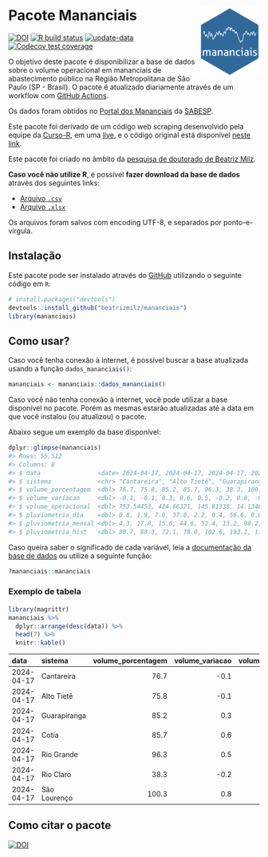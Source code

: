 
<!-- README.md is generated from README.Rmd. Please edit that file -->

# Pacote Mananciais <img src="man/figures/hexlogo.png" align="right" width = "120px"/>

<!-- badges: start -->

[![DOI](https://zenodo.org/badge/DOI/10.5281/zenodo.4733056.svg)](https://doi.org/10.5281/zenodo.4733056)
[![R build
status](https://github.com/beatrizmilz/mananciais/workflows/R-CMD-check/badge.svg)](https://github.com/beatrizmilz/mananciais/actions)
[![update-data](https://github.com/beatrizmilz/mananciais/actions/workflows/2-update_data.yaml/badge.svg)](https://github.com/beatrizmilz/mananciais/actions/workflows/2-update_data.yaml)
[![Codecov test
coverage](https://codecov.io/gh/beatrizmilz/mananciais/branch/master/graph/badge.svg)](https://codecov.io/gh/beatrizmilz/mananciais?branch=master)
<!-- badges: end -->

O objetivo deste pacote é disponibilizar a base de dados sobre o volume
operacional em mananciais de abastecimento público na Região
Metropolitana de São Paulo (SP - Brasil). O pacote é atualizado
diariamente através de um workflow com [GitHub
Actions](https://github.com/beatrizmilz/mananciais/actions).

Os dados foram obtidos no [Portal dos
Mananciais](http://mananciais.sabesp.com.br/Situacao) da
[SABESP](http://site.sabesp.com.br/site/Default.aspx).

Este pacote foi derivado de um código web scraping desenvolvido pela
equipe da [Curso-R](https://www.curso-r.com/), em uma
[live](https://youtu.be/jvZIxrMmOcQ), e o código original está
disponível [neste
link](https://github.com/curso-r/lives/blob/master/drafts/20200730_scraper_sabesp.R).

Este pacote foi criado no âmbito da [pesquisa de doutorado de Beatriz
Milz](https://beatrizmilz.github.io/tese/).

**Caso você não utilize R**, é possível **fazer download da base de
dados** através dos seguintes links:

- [Arquivo
  `.csv`](https://github.com/beatrizmilz/mananciais/raw/master/inst/extdata/mananciais.csv)
- [Arquivo
  `.xlsx`](https://github.com/beatrizmilz/mananciais/blob/master/inst/extdata/mananciais.xlsx?raw=true)

Os arquivos foram salvos com encoding UTF-8, e separados por
ponto-e-vírgula.

## Instalação

Este pacote pode ser instalado através do [GitHub](https://github.com/)
utilizando o seguinte código em `R`:

``` r
# install.packages("devtools")
devtools::install_github("beatrizmilz/mananciais")
library(mananciais)
```

## Como usar?

Caso você tenha conexão à internet, é possível buscar a base atualizada
usando a função `dados_mananciais()`:

``` r
mananciais <- mananciais::dados_mananciais() 
```

Caso você não tenha conexão à internet, você pode utilizar a base
disponível no pacote. Porém as mesmas estarão atualizadas até a data em
que você instalou (ou atualizou) o pacote.

Abaixo segue um exemplo da base disponível:

``` r
dplyr::glimpse(mananciais)
#> Rows: 55,512
#> Columns: 8
#> $ data                <date> 2024-04-17, 2024-04-17, 2024-04-17, 2024-04-17, 2…
#> $ sistema             <chr> "Cantareira", "Alto Tietê", "Guarapiranga", "Cotia…
#> $ volume_porcentagem  <dbl> 76.7, 75.8, 85.2, 85.7, 96.3, 38.3, 100.3, 76.8, 7…
#> $ volume_variacao     <dbl> -0.1, -0.1, 0.3, 0.6, 0.5, -0.2, 0.8, -0.1, -0.1, …
#> $ volume_operacional  <dbl> 753.54453, 424.66371, 145.81338, 14.13465, 108.032…
#> $ pluviometria_dia    <dbl> 0.8, 1.9, 7.0, 37.0, 2.2, 0.4, 56.6, 0.0, 0.1, 2.6…
#> $ pluviometria_mensal <dbl> 4.3, 17.8, 15.6, 44.6, 52.4, 13.2, 98.2, 3.5, 15.9…
#> $ pluviometria_hist   <dbl> 80.7, 88.3, 72.1, 78.0, 102.6, 193.1, 110.0, 80.7,…
```

Caso queira saber o significado de cada variável, leia a [documentação
da base de
dados](https://beatrizmilz.github.io/mananciais/reference/mananciais.html)
ou utilize a seguinte função:

``` r
?mananciais::mananciais
```

### Exemplo de tabela

``` r
library(magrittr)
mananciais %>% 
  dplyr::arrange(desc(data)) %>% 
  head(7) %>%
  knitr::kable()
```

| data       | sistema      | volume_porcentagem | volume_variacao | volume_operacional | pluviometria_dia | pluviometria_mensal | pluviometria_hist |
|:-----------|:-------------|-------------------:|----------------:|-------------------:|-----------------:|--------------------:|------------------:|
| 2024-04-17 | Cantareira   |               76.7 |            -0.1 |          753.54453 |              0.8 |                 4.3 |              80.7 |
| 2024-04-17 | Alto Tietê   |               75.8 |            -0.1 |          424.66371 |              1.9 |                17.8 |              88.3 |
| 2024-04-17 | Guarapiranga |               85.2 |             0.3 |          145.81338 |              7.0 |                15.6 |              72.1 |
| 2024-04-17 | Cotia        |               85.7 |             0.6 |           14.13465 |             37.0 |                44.6 |              78.0 |
| 2024-04-17 | Rio Grande   |               96.3 |             0.5 |          108.03289 |              2.2 |                52.4 |             102.6 |
| 2024-04-17 | Rio Claro    |               38.3 |            -0.2 |            5.23769 |              0.4 |                13.2 |             193.1 |
| 2024-04-17 | São Lourenço |              100.3 |             0.8 |           89.04827 |             56.6 |                98.2 |             110.0 |

## Como citar o pacote

[![DOI](https://zenodo.org/badge/DOI/10.5281/zenodo.4733056.svg)](https://doi.org/10.5281/zenodo.4733056)
